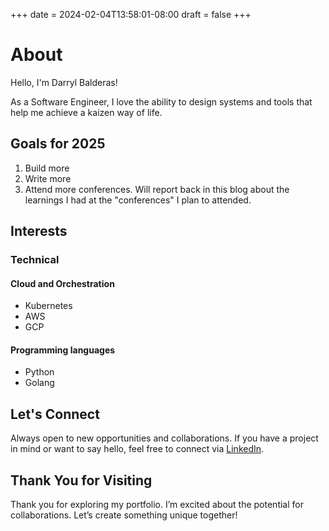 +++
date = 2024-02-04T13:58:01-08:00
draft = false
+++
# About

Hello, I'm  Darryl Balderas!

As a Software Engineer, I love the ability to design systems and tools that help me achieve a kaizen way of life.

## Goals for 2025

1. Build more
2. Write more
3. Attend more conferences. Will report back in this blog about the learnings I had at the "conferences" I plan to attended.

## Interests

### Technical

#### Cloud and Orchestration

- Kubernetes
- AWS
- GCP

#### Programming languages

- Python
- Golang

## Let's Connect

Always open to new opportunities and collaborations. If you have a project in mind or want to say hello, feel free to connect via [LinkedIn](https://www.linkedin.com/in/darrylbalderas/).

## Thank You for Visiting

Thank you for exploring my portfolio. I’m excited about the potential for collaborations. Let’s create something unique together!
